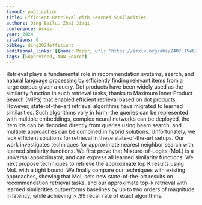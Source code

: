 ```yaml
---
layout: publication
title: Efficient Retrieval With Learned Similarities
authors: Ding Bailu, Zhai Jiaqi
conference: Arxiv
year: 2024
citations: 0
bibkey: ding2024efficient
additional_links: [{name: Paper, url: 'https://arxiv.org/abs/2407.15462'}]
tags: [Supervised, ANN Search]
---
```

Retrieval plays a fundamental role in recommendation systems, search, and
natural language processing by efficiently finding relevant items from a large
corpus given a query. Dot products have been widely used as the similarity
function in such retrieval tasks, thanks to Maximum Inner Product Search (MIPS)
that enabled efficient retrieval based on dot products. However,
state-of-the-art retrieval algorithms have migrated to learned similarities.
Such algorithms vary in form; the queries can be represented with multiple
embeddings, complex neural networks can be deployed, the item ids can be
decoded directly from queries using beam search, and multiple approaches can be
combined in hybrid solutions. Unfortunately, we lack efficient solutions for
retrieval in these state-of-the-art setups. Our work investigates techniques
for approximate nearest neighbor search with learned similarity functions. We
first prove that Mixture-of-Logits (MoL) is a universal approximator, and can
express all learned similarity functions. We next propose techniques to
retrieve the approximate top K results using MoL with a tight bound. We finally
compare our techniques with existing approaches, showing that MoL sets new
state-of-the-art results on recommendation retrieval tasks, and our approximate
top-k retrieval with learned similarities outperforms baselines by up to two
orders of magnitude in latency, while achieving > .99 recall rate of exact
algorithms.